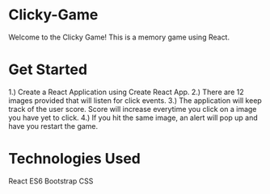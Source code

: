 # Clicky-Game
Welcome to the Clicky Game!  This is a memory game using React.

# Get Started
1.) Create a React Application using Create React App.
2.) There are 12 images provided that will listen for click events.
3.) The application will keep track of the user score.  Score will increase everytime you click on a image you have yet to click.
4.) If you hit the same image, an alert will pop up and have you restart the game.

# Technologies Used
React
ES6
Bootstrap
CSS
